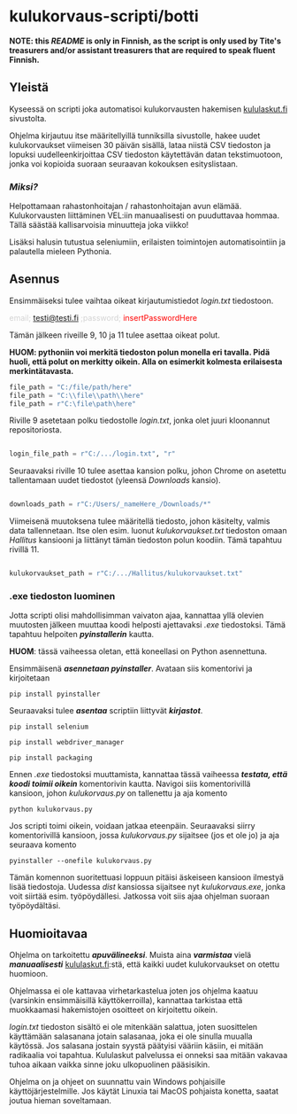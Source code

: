 # kulukorvaus-scripti/botti

**NOTE: this _README_ is only in Finnish, as the script is only used by Tite's treasurers and/or assistant treasurers
that are required to speak fluent Finnish.**

## Yleistä

Kyseessä on scripti joka automatisoi kulukorvausten hakemisen [kululaskut.fi](https://kululaskut.fi/) sivustolta.

Ohjelma kirjautuu itse määritellyillä tunniksilla sivustolle, hakee uudet kulukorvaukset viimeisen 30 päivän sisällä,
lataa niistä CSV tiedoston ja lopuksi uudelleenkirjoittaa CSV tiedoston käytettävän datan tekstimuotoon, jonka
voi kopioida suoraan seuraavan kokouksen esityslistaan.

### _Miksi?_

Helpottamaan rahastonhoitajan / rahastonhoitajan avun elämää. Kulukorvausten liittäminen VEL:iin manuaalisesti on
puuduttavaa hommaa. Tällä säästää kallisarvoisia minuutteja joka viikko!

Lisäksi halusin tutustua seleniumiin, erilaisten toimintojen automatisointiin ja palautella mieleen Pythonia.

## Asennus

Ensimmäiseksi tulee vaihtaa oikeat kirjautumistiedot _login.txt_ tiedostoon. 

<span style="color: lightgray">email;</span> <span style="color: red">testi@testi.fi</span> <span style="color: lightgray">;password;</span> <span style="color: red">insertPasswordHere</span>

Tämän jälkeen riveille 9, 10 ja 11 tulee asettaa oikeat polut. 

**HUOM: pythoniin voi merkitä tiedoston polun monella eri tavalla. Pidä huoli, että polut on merkitty oikein. Alla on
esimerkit kolmesta erilaisesta merkintätavasta.**

```python
file_path = "C:/file/path/here"
file_path = "C:\\file\\path\\here"
file_path = r"C:\file\path\here"
```

Riville 9 asetetaan polku tiedostolle _login.txt_, jonka olet juuri kloonannut repositoriosta.

```python

login_file_path = r"C:/.../login.txt", "r"

```

Seuraavaksi riville 10 tulee asettaa kansion polku, johon Chrome on asetettu tallentamaan uudet tiedostot (yleensä _Downloads_ kansio).

```python

downloads_path = r"C:/Users/_nameHere_/Downloads/*"

```

Viimeisenä muutoksena tulee määritellä tiedosto, johon käsitelty, valmis data tallennetaan. Itse olen esim. luonut _kulukorvaukset.txt_ tiedoston omaan
_Hallitus_ kansiooni ja liittänyt tämän tiedoston polun koodiin. Tämä tapahtuu rivillä 11.

```python

kulukorvaukset_path = r"C:/.../Hallitus/kulukorvaukset.txt"

```

### .exe tiedoston luominen

Jotta scripti olisi mahdollisimman vaivaton ajaa, kannattaa yllä olevien muutosten jälkeen muuttaa koodi helposti ajettavaksi _.exe_ tiedostoksi.
Tämä tapahtuu helpoiten ***pyinstallerin*** kautta. 

**HUOM**: tässä vaiheessa oletan, että koneellasi on Python asennettuna.

Ensimmäisenä ***asennetaan pyinstaller***.  Avataan siis komentorivi ja kirjoitetaan

`pip install pyinstaller`

Seuraavaksi tulee ***asentaa*** scriptiin liittyvät ***kirjastot***.

`pip install selenium`

`pip install webdriver_manager`

`pip install packaging`

Ennen _.exe_ tiedostoksi muuttamista, kannattaa tässä vaiheessa ***testata, että koodi toimii oikein*** komentorivin kautta. Navigoi siis komentorivillä
kansioon, johon _kulukorvaus.py_ on tallenettu ja aja komento

`python kulukorvaus.py`		

Jos scripti toimi oikein, voidaan jatkaa eteenpäin. Seuraavaksi siirry komentorivillä kansioon, jossa _kulukorvaus.py_ sijaitsee  (jos et ole jo)
ja aja seuraava komento

`pyinstaller --onefile kulukorvaus.py`

Tämän komennon suoritettuasi loppuun pitäisi äskeiseen kansioon ilmestyä lisää tiedostoja. Uudessa _dist_ kansiossa sijaitsee nyt _kulukorvaus.exe_, jonka voit siirtää
esim. työpöydällesi. Jatkossa voit siis ajaa ohjelman suoraan työpöydältäsi.

## Huomioitavaa

Ohjelma on tarkoitettu ***apuvälineeksi***. Muista aina ***varmistaa*** vielä ***manuaalisesti*** [kululaskut.fi](https://kululaskut.fi/):stä, että kaikki uudet
kulukorvaukset on otettu huomioon.

Ohjelmassa ei ole kattavaa virhetarkastelua joten jos ohjelma kaatuu (varsinkin ensimmäisillä käyttökerroilla), kannattaa tarkistaa että muokkaamasi hakemistojen osoitteet
on kirjoitettu oikein.

_login.txt_ tiedoston sisältö ei ole mitenkään salattua, joten suosittelen käyttämään salasanana jotain salasanaa, joka ei ole sinulla muualla käytössä.
Jos salasana jostain syystä päätyisi vääriin käsiin, ei mitään radikaalia voi tapahtua. Kululaskut palvelussa ei onneksi saa mitään vakavaa tuhoa aikaan vaikka sinne joku
ulkopuolinen pääsisikin.

Ohjelma on ja ohjeet on suunnattu vain Windows pohjaisille käyttöjärjestelmille. Jos käytät Linuxia tai MacOS pohjaista konetta, saatat joutua hieman soveltamaan.


